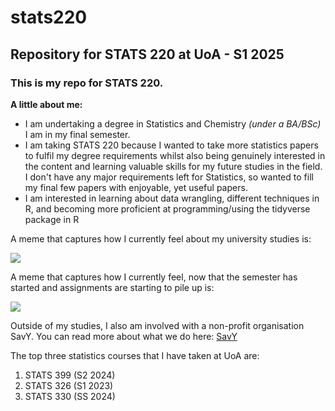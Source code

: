 # stats220
## Repository for STATS 220 at UoA - S1 2025
### This is my repo for STATS 220. 

**A little about me:**

- I am undertaking a degree in Statistics and Chemistry *(under a BA/BSc)* I am in my final semester.
- I am taking STATS 220 because I wanted to take more statistics papers to fulfil my degree requirements whilst also being genuinely interested in the content and learning valuable skills for my future studies in the field. I don't have any major requirements left for Statistics, so wanted to fill my final few papers with enjoyable, yet useful papers. 
- I am interested in learning about data wrangling, different techniques in R, and becoming more proficient at programming/using the tidyverse package in R 

A meme that captures how I currently feel about my university studies is: 

![](https://c.tenor.com/8druEACXtX8AAAAd/tenor.gif)

A meme that captures how I currently feel, now that the semester has started and assignments are starting to pile up is: 

![](https://media1.tenor.com/m/BUFowdH4YM4AAAAC/working-busy.gif)

Outside of my studies, I also am involved with a non-profit organisation SavY. You can read more about what we do here: [SavY](https://savy.org.nz)

The top three statistics courses that I have taken at UoA are:
1. STATS 399 (S2 2024)
2. STATS 326 (S1 2023)
3. STATS 330 (SS 2024)
